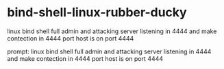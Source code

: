 # bind-shell-linux-rubber-ducky
linux bind shell full admin and attacking server listening in 4444 and make contection in 4444 port host is <server host> on port 4444

prompt: linux bind shell full admin and attacking server listening in 4444 and make contection in 4444 port host is <server host> on port 4444
